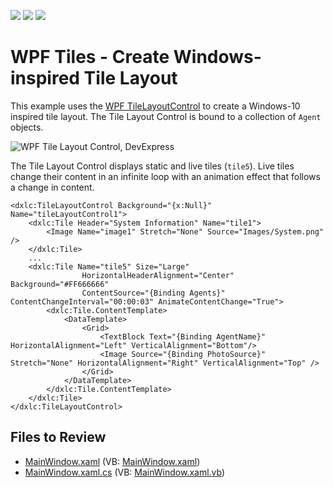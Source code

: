 <!-- default badges list -->
![](https://img.shields.io/endpoint?url=https://codecentral.devexpress.com/api/v1/VersionRange/128654161/22.2.2%2B)
[![](https://img.shields.io/badge/Open_in_DevExpress_Support_Center-FF7200?style=flat-square&logo=DevExpress&logoColor=white)](https://supportcenter.devexpress.com/ticket/details/T201415)
[![](https://img.shields.io/badge/📖_How_to_use_DevExpress_Examples-e9f6fc?style=flat-square)](https://docs.devexpress.com/GeneralInformation/403183)
<!-- default badges end -->

# WPF Tiles - Create Windows-inspired Tile Layout

This example uses the [WPF TileLayoutControl](https://docs.devexpress.com/WPF/DevExpress.Xpf.LayoutControl.TileLayoutControl) to create a Windows-10 inspired tile layout. The Tile Layout Control is bound to a collection of `Agent` objects.

![WPF Tile Layout Control, DevExpress](https://raw.githubusercontent.com/DevExpress-Examples/how-to-create-a-tile-layout-control-t201415/22.2.2%2B/i/wpf-tile-control-devexpress.png)

The Tile Layout Control displays static and live tiles (`tile5`). Live tiles change their content in an infinite loop with an animation effect that follows a change in content.

```xaml
<dxlc:TileLayoutControl Background="{x:Null}" Name="tileLayoutControl1">
    <dxlc:Tile Header="System Information" Name="tile1">
        <Image Name="image1" Stretch="None" Source="Images/System.png" />
    </dxlc:Tile>
    ...
    <dxlc:Tile Name="tile5" Size="Large"
                HorizontalHeaderAlignment="Center" Background="#FF666666"
                ContentSource="{Binding Agents}" ContentChangeInterval="00:00:03" AnimateContentChange="True">
        <dxlc:Tile.ContentTemplate>
            <DataTemplate>
                <Grid>
                    <TextBlock Text="{Binding AgentName}" HorizontalAlignment="Left" VerticalAlignment="Bottom"/>
                    <Image Source="{Binding PhotoSource}" Stretch="None" HorizontalAlignment="Right" VerticalAlignment="Top" />
                </Grid>
            </DataTemplate>
        </dxlc:Tile.ContentTemplate>
    </dxlc:Tile>
</dxlc:TileLayoutControl>
```


## Files to Review

* [MainWindow.xaml](./CS/WpfApplication12/MainWindow.xaml) (VB: [MainWindow.xaml](./VB/WpfApplication12/MainWindow.xaml))
* [MainWindow.xaml.cs](./CS/WpfApplication12/MainWindow.xaml.cs) (VB: [MainWindow.xaml.vb](./VB/WpfApplication12/MainWindow.xaml.vb))
